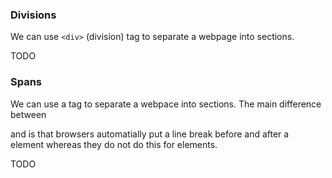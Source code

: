 ### Divisions

We can use `<div>` (division) tag to separate a webpage into sections. 

TODO


### Spans

We can use a <span> tag to separate a webpace into sections. The main difference between <div> and <span> is that browsers automatially put a line break before and after a <div> element whereas they do not do this for <span> elements.

TODO

